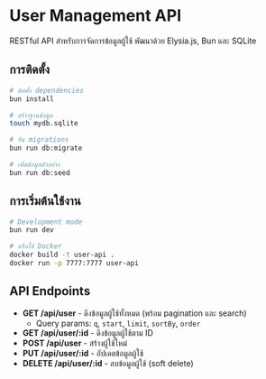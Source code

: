 # User Management API

RESTful API สำหรับการจัดการข้อมูลผู้ใช้ พัฒนาด้วย Elysia.js, Bun และ SQLite

## การติดตั้ง

```bash
# ติดตั้ง dependencies
bun install

# สร้างฐานข้อมูล
touch mydb.sqlite

# รัน migrations
bun run db:migrate

# เพิ่มข้อมูลตัวอย่าง
bun run db:seed
```

## การเริ่มต้นใช้งาน

```bash
# Development mode
bun run dev

# หรือใช้ Docker
docker build -t user-api .
docker run -p 7777:7777 user-api
```

## API Endpoints

- **GET /api/user** - ดึงข้อมูลผู้ใช้ทั้งหมด (พร้อม pagination และ search)
  - Query params: `q`, `start`, `limit`, `sortBy`, `order`
- **GET /api/user/:id** - ดึงข้อมูลผู้ใช้ตาม ID
- **POST /api/user** - สร้างผู้ใช้ใหม่
- **PUT /api/user/:id** - อัปเดตข้อมูลผู้ใช้
- **DELETE /api/user/:id** - ลบข้อมูลผู้ใช้ (soft delete)